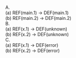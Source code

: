 A.  
(a) REF(main.1) -> DEF(main.1)  
(b) REF(main.2) -> DEF(main.2)  
B.  
(a) REF(x.1) -> DEF(unknown)  
(b) REF(x.2) -> DEF(unknown)  
C.  
(a) REF(x.1) -> DEF(error)  
(b) REF(x.2) -> DEF(error)  